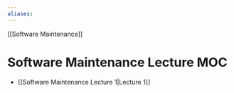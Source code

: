 ```yaml
---
aliases:
---
```


[[Software Maintenance]]

# Software Maintenance Lecture MOC
- [[Software Maintenance Lecture 1|Lecture 1]]